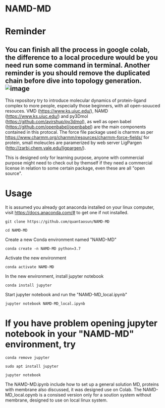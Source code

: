# NAMD-MD
# Reminder
You can finish all the process in google colab, the difference to a local procedure would be you need run some command in terminal. Another reminder is you should remove the duplicated chain before dive into topology generation.
![image](https://user-images.githubusercontent.com/75652473/172390288-d567c9d3-a7a0-4b2e-9d37-87507f43c1b5.png)
------------------------------------------------------------------------------------------------------------------------------------------------------
 This repository try to introduce molecular dynamics of protein-ligand complex to more people, especially those beginners, with all open-souuced resouces. VMD (https://www.ks.uiuc.edu/), NAMD (https://www.ks.uiuc.edu/) and py3Dmol (https://github.com/avirshup/py3dmol), as well as open babel (https://github.com/openbabel/openbabel) are the main components contained in this protocal. The force file package used is charmm as per https://www.charmm.org/charmm/resources/charmm-force-fields/ for protein, small moleucles are paramerized by web server LigPargen (http://zarbi.chem.yale.edu/ligpargen/).

This is designed only for learning purpose, anyone with commercial purpose might need to check out by themself if they need a commercial license in relation to some certain package, even these are all "open source".

# Usage
It is assumed you already got anaconda installed on your linux computer, visit https://docs.anaconda.com/# to get one if not installed.
```
git clone https://github.com/quantaosun/NAMD-MD
```
```
cd NAMD-MD
```
Create a new Conda environment named "NAMD-MD"
```
conda create -n NAMD-MD python=3.7
```
Activate the new environment 
```
conda activate NAMD-MD
```
In the new environment, install jupyter notebook
```
conda install jupyter
```
Start jupyter notebook and run the "NAMD-MD_local.ipynb"
```
jupyter notebook NAMD-MD_local.ipynb
```

# If you have problem opening jupyter notebook in your "NAMD-MD" environment, try 
```
conda remove jupyter
```
```
sudo apt install jupyter
```
```
jupyter notebook
```

The NAMD-MD.ipynb include how to set up a general solution MD, proteins with membrane also discussed, it was designed use on Colab.
The NAMD-MD_local.opynb is a consised version only for a soution system without membrane, designed to use on local linux system.
